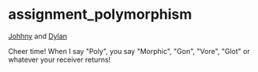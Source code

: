 assignment_polymorphism
=======================
[Johhny](https://github.com/jsteenb2) and [Dylan](https://github.com/lynchd2)

Cheer time! When I say "Poly", you say "Morphic", "Gon", "Vore", "Glot" or whatever your receiver returns!
